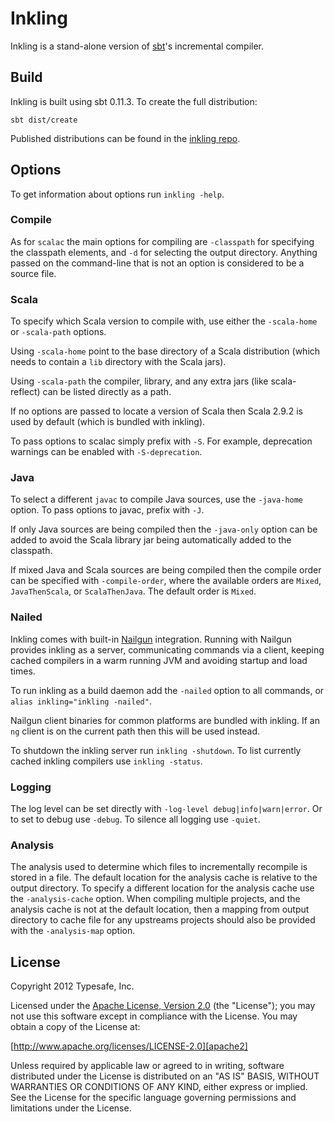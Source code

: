 Inkling
=======

Inkling is a stand-alone version of [sbt]'s incremental compiler.

[sbt]: http://github.com/harrah/xsbt


Build
-----

Inkling is built using sbt 0.11.3. To create the full distribution:

    sbt dist/create

Published distributions can be found in the [inkling repo].

[inkling repo]: http://repo.typesafe.com/typesafe/inkling/com/typesafe/inkling/dist/


Options
-------

To get information about options run ``inkling -help``.

### Compile

As for ``scalac`` the main options for compiling are ``-classpath`` for
specifying the classpath elements, and ``-d`` for selecting the output
directory. Anything passed on the command-line that is not an option is
considered to be a source file.

### Scala

To specify which Scala version to compile with, use either the ``-scala-home`` or
``-scala-path`` options.

Using ``-scala-home`` point to the base directory of a Scala distribution (which
needs to contain a ``lib`` directory with the Scala jars).

Using ``-scala-path`` the compiler, library, and any extra jars (like scala-reflect)
can be listed directly as a path.

If no options are passed to locate a version of Scala then Scala 2.9.2 is used
by default (which is bundled with inkling).

To pass options to scalac simply prefix with ``-S``. For example, deprecation
warnings can be enabled with ``-S-deprecation``.

### Java

To select a different ``javac`` to compile Java sources, use the ``-java-home``
option. To pass options to javac, prefix with ``-J``.

If only Java sources are being compiled then the ``-java-only`` option can be
added to avoid the Scala library jar being automatically added to the classpath.

If mixed Java and Scala sources are being compiled then the compile order can be
specified with ``-compile-order``, where the available orders are ``Mixed``,
``JavaThenScala``, or ``ScalaThenJava``. The default order is ``Mixed``.

### Nailed

Inkling comes with built-in [Nailgun] integration. Running with Nailgun provides
inkling as a server, communicating commands via a client, keeping cached
compilers in a warm running JVM and avoiding startup and load times.

To run inkling as a build daemon add the ``-nailed`` option to all commands, or
``alias inkling="inkling -nailed"``.

Nailgun client binaries for common platforms are bundled with inkling. If an
``ng`` client is on the current path then this will be used instead.

To shutdown the inkling server run ``inkling -shutdown``. To list currently
cached inkling compilers use ``inkling -status``.

[Nailgun]: http://www.martiansoftware.com/nailgun

### Logging

The log level can be set directly with ``-log-level debug|info|warn|error``. Or
to set to debug use ``-debug``. To silence all logging use ``-quiet``.

### Analysis

The analysis used to determine which files to incrementally recompile is stored
in a file. The default location for the analysis cache is relative to the output
directory. To specify a different location for the analysis cache use the
``-analysis-cache`` option. When compiling multiple projects, and the analysis
cache is not at the default location, then a mapping from output directory to
cache file for any upstreams projects should also be provided with the
``-analysis-map`` option.


License
-------

Copyright 2012 Typesafe, Inc.

Licensed under the [Apache License, Version 2.0][apache2] (the "License"); you
may not use this software except in compliance with the License. You may obtain
a copy of the License at:

[http://www.apache.org/licenses/LICENSE-2.0][apache2]

Unless required by applicable law or agreed to in writing, software distributed
under the License is distributed on an "AS IS" BASIS, WITHOUT WARRANTIES OR
CONDITIONS OF ANY KIND, either express or implied. See the License for the
specific language governing permissions and limitations under the License.

[apache2]: http://www.apache.org/licenses/LICENSE-2.0
